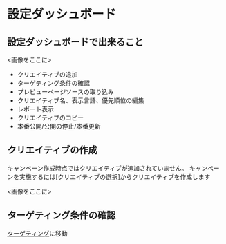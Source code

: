 # 設定ダッシュボード<WIP>

## 設定ダッシュボードで出来ること

<画像をここに>

* クリエイティブの追加
* ターゲティング条件の確認
* プレビューページソースの取り込み
* クリエイティブ名、表示言語、優先順位の編集
* レポート表示
* クリエイティブのコピー
* 本番公開/公開の停止/本番更新


## クリエイティブの作成
キャンペーン作成時点ではクリエイティブが追加されていません。
キャンペーンを実施するには[クリエイティブの選択]からクリエイティブを作成します

<画像をここに>




## ターゲティング条件の確認
[ターゲティング](./targeting)に移動
